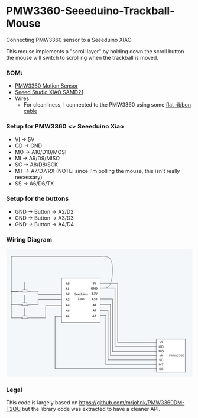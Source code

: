# PMW3360-Seeeduino-Trackball-Mouse
Connecting PMW3360 sensor to a Seeeduino XIAO

This mouse implements a "scroll layer" by holding down the scroll button the mouse will switch to scrolling when the trackball is moved.

### BOM:
- [PMW3360 Motion Sensor](https://www.tindie.com/products/jkicklighter/pmw3360-motion-sensor/)
- [Seeed Studio XIAO SAMD21](https://www.seeedstudio.com/Seeeduino-XIAO-Arduino-Microcontroller-SAMD21-Cortex-M0+-p-4426.html)
- Wires
  - For cleanliness, I connected to the PMW3360 using some [flat ribbon cable](https://www.amazon.com/dp/B088M5KJ4F)

### Setup for PMW3360 <> Seeeduino Xiao

- VI -> 5V
- GD -> GND
- MO -> A10/D10/MOSI
- MI -> A9/D9/MISO
- SC -> A8/D8/SCK
- MT -> A7/D7/RX (NOTE: since I'm polling the mouse, this isn't really necessary)
- SS -> A6/D6/TX

### Setup for the buttons

- GND -> Button -> A2/D2
- GND -> Button -> A3/D3
- GND -> Button -> A4/D4

### Wiring Diagram

![Wiring diagram](assets/Wiring.svg)

### Legal

This code is largely based on https://github.com/mrjohnk/PMW3360DM-T2QU but the library code was extracted to have a cleaner API.